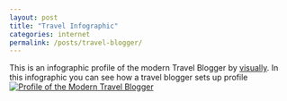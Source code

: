 ```yaml
---
layout: post
title: "Travel Infographic"
categories: internet
permalink: /posts/travel-blogger/
---
```

This is an infographic profile of the modern Travel Blogger by [visually](http://visual.ly/profile-modern-travel-blogger). In this infographic you can see how a travel blogger sets up profile
[<img class='visually_embed_infographic' src='http://visual.ly/node/image/88807?_w=548' alt='Profile of the Modern Travel Blogger' />](http://thumbnails-visually.netdna-ssl.com/profile-of-the-modern-travel-blogger_524d85e27fc75.jpg)
